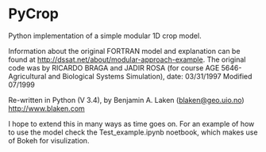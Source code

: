 # PyCrop
Python implementation of a simple modular 1D crop model.

Information about the original FORTRAN model and explanation can be found at http://dssat.net/about/modular-approach-example.
The original code was by RICARDO BRAGA and JADIR ROSA (for course AGE 5646-Agricultural and Biological Systems Simulation),
date: 03/31/1997 Modified 07/1999 

Re-written in Python (V 3.4), by Benjamin A. Laken (blaken@geo.uio.no) http://www.blaken.com

I hope to extend this in many ways as time goes on. For an example of how to use the model check the Test_example.ipynb noetbook,
which makes use of Bokeh for visulization.
